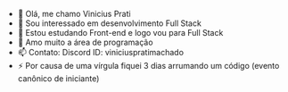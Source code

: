 - 👋 Olá, me chamo Vinicius Prati
- 👀 Sou interessado em desenvolvimento Full Stack
- 🌱 Estou estudando Front-end e logo vou para Full Stack
- 💞️ Amo muito a área de programação
- 📫 Contato: Discord ID: viniciuspratimachado
- ⚡ Por causa de uma vírgula fiquei 3 dias arrumando um código (evento canônico de iniciante)
